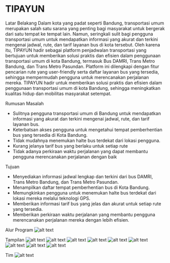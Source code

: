 # TIPAYUN
Latar Belakang
  Dalam kota yang padat seperti Bandung, transportasi umum merupakan salah satu sarana yang penting bagi masyarakat untuk 
bergerak dari satu tempat ke tempat lain. Namun, seringkali sulit bagi pengguna transportasi umum untuk mendapatkan 
informasi yang akurat dan terkini mengenai jadwal, rute, dan tarif layanan bus di kota tersebut. 
  Oleh karena itu, TIPAYUN hadir sebagai platform penjadwalan transportasi yang bertujuan untuk memberikan solusi praktis dan 
efisien dalam penggunaan transportasi umum di kota Bandung, termasuk Bus DAMRI, Trans Metro Bandung, dan Trans Metro 
Pasundan.
  Platform ini dilengkapi dengan fitur pencarian rute yang user-friendly serta daftar layanan bus yang tersedia, sehingga 
mempermudah pengguna untuk merencanakan perjalanan mereka. TIPAYUN hadir untuk memberikan solusi praktis dan efisien 
dalam penggunaan transportasi umum di kota Bandung, sehingga meningkatkan kualitas hidup dan mobilitas masyarakat 
setempat.

Rumusan Masalah
- Sulitnya pengguna transportasi umum di Bandung untuk mendapatkan informasi yang akurat dan 
terkini mengenai jadwal, rute, dan tarif layanan bus.
- Keterbatsan akses pengguna untuk mengetahui tempat pemberhentian bus yang tersedia di Kota Bandung.
- Tidak mudahnya menemukan halte bus terdekat dari lokasi pengguna.
- Kurang jelanya tarif bus yang berlaku untuk setiap rute
- Tidak adanya perkiraan waktu perjalanan yang dapat membantu pengguna merencanakan perjalanan dengan baik

Tujuan
- Menyediakan informasi jadwal lengkap dan terkini dari bus DAMRI, Trans Metro Bandung, dan Trans Metro Pasundan.
- Menampilkan daftar tempat pemberhentian bus di Kota Bandung.
- Memungkinkan pengguna untuk menemukan halte bus terdekat dari lokasi mereka melalui teknologi GPS.
- Memberikan informasi tarif bus yang jelas dan akurat untuk setiap rute yang tersedia.
- Memberikan perkiraan waktu perjalanan yang membantu pengguna merencanakan perjalanan mereka dengan lebih efisien.

Alur Program
![alt text](https://github.com/RafiRaihann/TIPAYUN/blob/main/tipayun/assets/content/alur.png?raw=true)

Tampilan
![alt text](https://github.com/RafiRaihann/TIPAYUN/blob/main/tipayun/assets/content/1.png?raw=true)
![alt text](https://github.com/RafiRaihann/TIPAYUN/blob/main/tipayun/assets/content/2.png?raw=true)
![alt text](https://github.com/RafiRaihann/TIPAYUN/blob/main/tipayun/assets/content/3.png?raw=true)
![alt text](https://github.com/RafiRaihann/TIPAYUN/blob/main/tipayun/assets/content/4.png?raw=true)
![alt text](https://github.com/RafiRaihann/TIPAYUN/blob/main/tipayun/assets/content/5.png?raw=true)
![alt text](https://github.com/RafiRaihann/TIPAYUN/blob/main/tipayun/assets/content/6.png?raw=true)
![alt text](https://github.com/RafiRaihann/TIPAYUN/blob/main/tipayun/assets/content/7.png?raw=true)
![alt text](https://github.com/RafiRaihann/TIPAYUN/blob/main/tipayun/assets/content/8.png?raw=true)
![alt text](https://github.com/RafiRaihann/TIPAYUN/blob/main/tipayun/assets/content/9.png?raw=true)

Tim
![alt text](https://github.com/RafiRaihann/TIPAYUN/blob/main/tipayun/assets/content/12.png?raw=true)
